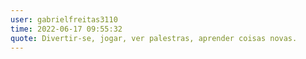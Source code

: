 ```yaml
---
user: gabrielfreitas3110
time: 2022-06-17 09:55:32
quote: Divertir-se, jogar, ver palestras, aprender coisas novas.
---
```

